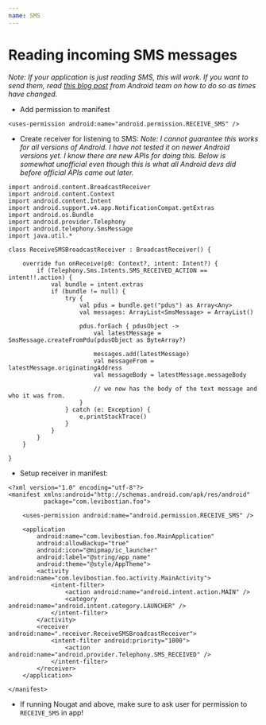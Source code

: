 ```yaml
---
name: SMS
---
```


# Reading incoming SMS messages

*Note: If your application is just reading SMS, this will work. If you want to send them, read [this blog post](https://android-developers.googleblog.com/2013/10/getting-your-sms-apps-ready-for-kitkat.html) from Android team on how to do so as times have changed.*

* Add permission to manifest

```
<uses-permission android:name="android.permission.RECEIVE_SMS" />
```

* Create receiver for listening to SMS:
*Note: I cannot guarantee this works for all versions of Android. I have not tested it on newer Android versions yet. I know there are new APIs for doing this. Below is somewhat unofficial even though this is what all Android devs did before official APIs came out later.*

```
import android.content.BroadcastReceiver
import android.content.Context
import android.content.Intent
import android.support.v4.app.NotificationCompat.getExtras
import android.os.Bundle
import android.provider.Telephony
import android.telephony.SmsMessage
import java.util.*

class ReceiveSMSBroadcastReceiver : BroadcastReceiver() {

    override fun onReceive(p0: Context?, intent: Intent?) {
        if (Telephony.Sms.Intents.SMS_RECEIVED_ACTION == intent!!.action) {
            val bundle = intent.extras
            if (bundle != null) {
                try {
                    val pdus = bundle.get("pdus") as Array<Any>
                    val messages: ArrayList<SmsMessage> = ArrayList()

                    pdus.forEach { pdusObject ->
                        val latestMessage = SmsMessage.createFromPdu(pdusObject as ByteArray?)

                        messages.add(latestMessage)
                        val messageFrom = latestMessage.originatingAddress
                        val messageBody = latestMessage.messageBody

                        // we now has the body of the text message and who it was from.
                    }
                } catch (e: Exception) {
                    e.printStackTrace()
                }
            }
        }
    }

}
```

* Setup receiver in manifest:

```
<?xml version="1.0" encoding="utf-8"?>
<manifest xmlns:android="http://schemas.android.com/apk/res/android"
          package="com.levibostian.foo">

    <uses-permission android:name="android.permission.RECEIVE_SMS" />

    <application
        android:name="com.levibostian.foo.MainApplication"
        android:allowBackup="true"
        android:icon="@mipmap/ic_launcher"
        android:label="@string/app_name"
        android:theme="@style/AppTheme">
        <activity android:name="com.levibostian.foo.activity.MainActivity">
            <intent-filter>
                <action android:name="android.intent.action.MAIN" />
                <category android:name="android.intent.category.LAUNCHER" />
            </intent-filter>
        </activity>
        <receiver android:name=".receiver.ReceiveSMSBroadcastReceiver">
            <intent-filter android:priority="1000">
                <action android:name="android.provider.Telephony.SMS_RECEIVED" />
            </intent-filter>
        </receiver>        
    </application>

</manifest>
```

* If running Nougat and above, make sure to ask user for permission to `RECEIVE_SMS` in app!
